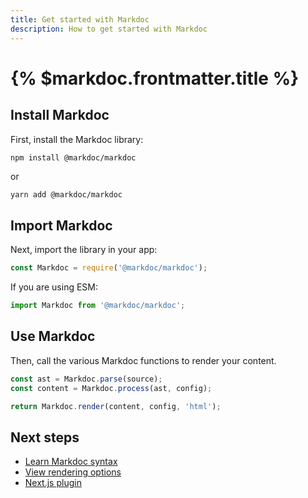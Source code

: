 ```yaml
---
title: Get started with Markdoc
description: How to get started with Markdoc
---
```


# {% $markdoc.frontmatter.title %}

## Install Markdoc

First, install the Markdoc library:

```bash
npm install @markdoc/markdoc
```

or

```
yarn add @markdoc/markdoc
```

## Import Markdoc

Next, import the library in your app:

```js
const Markdoc = require('@markdoc/markdoc');
```

If you are using ESM:

```js
import Markdoc from '@markdoc/markdoc';
```

## Use Markdoc

Then, call the various Markdoc functions to render your content.

```js
const ast = Markdoc.parse(source);
const content = Markdoc.process(ast, config);

return Markdoc.render(content, config, 'html');
```

## Next steps

- [Learn Markdoc syntax](/docs/syntax)
- [View rendering options](/docs/rendering)
- [Next.js plugin](/docs/nextjs)
